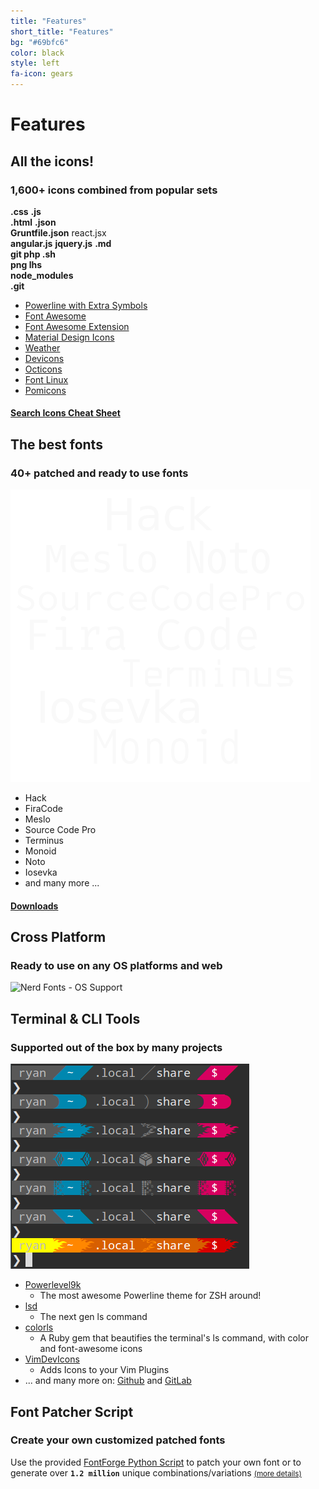 ```yaml
---
title: "Features"
short_title: "Features"
bg: "#69bfc6"
color: black
style: left
fa-icon: gears
---
```


# Features

<div class="container feature-sections">
  <div class="row">
    <div class="col-xs-12 col-md-6 col-lg-6 d-flexx">
    <div class="feature-section">
      <h2>All the icons!</h2>
      <h3>1,600+ icons combined from popular sets</h3>
      <div class="row">
      <!-- <div class="col-sm-12 col-md-8 col-lg-8"> -->
      <div class="subtlecircle sectiondivider faicon sectioninner sectioninner3">
        <div>
          <b class="nf2"><i class="nf nf-seti-css"></i>.css</b> <b class="nf1"><i class="nf nf-dev-javascript"></i>.js</b><br/>
          <b class="nf3"><i class="nf nf-dev-html5"></i>.html</b> <b class="nf4"><i class="nf nf-seti-json"></i>.json</b><br/>
          <b class="nf6"><i class="nf nf-seti-grunt"></i> Gruntfile.json</b> <i class="nf nf-dev-react"></i>react.jsx<br/>
          <b class="nf7"><i class="nf nf-dev-angular"></i>angular.js</b> <b class="nf2"><i class="nf nf-dev-jquery"></i>jquery.js</b> <b class="nf6"><i class="nf nf-seti-markdown"></i>.md</b><br/>
          <b class="nf2"><i class="nf nf-dev-git"></i> git </b> <b class="nf4"><i class="nf nf-seti-php"></i> php </b> <b class="nf3"><i class="nf nf-dev-terminal"></i> .sh</b><br/>
          <b class="nf2"><i class="nf nf-fa-image"></i> png </b> <b class="nf4"><i class="nf nf-dev-haskell"></i> lhs </b><br/>
          <b class="nf3"><i class="nf nf-custom-folder_npm"></i> node_modules</b><br/>
          <b class="nf2"><i class="nf nf-custom-folder_github"></i> .git</b><br/>
        </div>
      </div>
      </div><!-- end inner row -->
      <div class="row">
      <!--</div> end inner col -->
      <!-- <div class="col-sm-12 col-md-4 col-lg-4"> -->
      <ul>
        <li><a href="https://github.com/ryanoasis/powerline-extra-symbols">Powerline with Extra Symbols</a></li>
        <li><a href="https://github.com/FortAwesome/Font-Awesome">Font Awesome</a></li>
        <li><a href="https://github.com/AndreLGava/font-awesome-extension">Font Awesome Extension</a></li>
        <li><a href="https://github.com/Templarian/MaterialDesign">Material Design Icons</a></li>
        <li><a href="https://github.com/erikflowers/weather-icons">Weather</a></li>
        <li><a href="http://vorillaz.github.io/devicons/">Devicons</a></li>
        <li><a href="https://github.com/github/octicons">Octicons</a></li>
        <li><a href="https://github.com/Lukas-W/font-linux">Font Linux</a></li>
        <li><a href="https://github.com/gabrielelana/pomicons">Pomicons</a></li>
      </ul>
      <!--</div> end inner col -->
      </div><!-- end inner row -->
      <h4 class="inlineblock bg-blue text-white nerd-font-button">
        <i class="nf nf-fa-search"></i>
        <a href="/cheat-sheet" class="inlineblock">Search Icons Cheat Sheet</a>
      </h4>
    </div><!-- end feature-section -->
    </div><!-- end col -->
    <div class="col-xs-12 col-md-6 col-lg-6">
    <div class="feature-section">
      <h2>The best fonts</h2>
      <h3>40+ patched and ready to use fonts</h3>
      <div class="subtlecircle sectiondivider faicon sectioninner sectioninner3">
        <div>
          <img src="/assets/img/nerd-fonts-patched-fonts.svg" alt="Preview of Patched Fonts">
        </div>
      </div>
      <ul>
        <li>Hack</li>
        <li>FiraCode</li>
        <li>Meslo</li>
        <li>Source Code Pro</li>
        <li>Terminus</li>
        <li>Monoid</li>
        <li>Noto</li>
        <li>Iosevka</li>
        <li>and many more ...</li>
      </ul>
      <h4 class="inlineblock bg-blue text-white nerd-font-button">
        <i class="nf nf-fa-download"></i>
        <a href="/font-downloads" class="inlineblock">Downloads</a>
      </h4>
    </div><!-- end feature-section -->
    <div class="feature-section">
      <h2>Cross Platform</h2>
      <h3>Ready to use on any OS platforms and web</h3>
      <img src="https://raw.githubusercontent.com/wiki/ryanoasis/nerd-fonts/images/faux-shield-badge-os-logos.svg?sanitize=true" style="width:150px" alt="Nerd Fonts - OS Support">
    </div><!-- end feature-section -->
    </div><!-- end col -->
  </div><!-- end row 1 -->
  <div class="row">
    <div class="col-xs-12 col-md-6 col-lg-6">
    <div class="feature-section">
      <h2>Terminal &amp; CLI Tools</h2>
      <h3>Supported out of the box by many projects</h3>
      <div class="row">
        <!-- <div class="col-sm-12 col-md-7 col-lg-7"> -->
          <div class="subtlecircle sectiondivider faicon sectioninner sectioninner3">
            <img src="/assets/img/nerd-fonts-powerline-extra-terminal.png" alt="Preview of Powerline Extra Symbols usage in terminal emulator">
          </div>
        <!-- </div> -->
      </div><!-- end inner row -->
      <div class="row">
        <!-- <div class="col-sm-12 col-md-5 col-lg-5"> -->
          <ul>
            <li>
              <a href="https://p9k.org/" target="_blank" aria-label="Go to Powerlevel9k Home Page" rel="noreferrer">Powerlevel9k</a>
              <ul>
                <li>The most awesome Powerline theme for ZSH around!</li>
              </ul>
            </li>
            <li>
              <a href="https://github.com/Peltoche/lsd" target="_blank" aria-label="Go to lsd Github Page" rel="noreferrer">lsd</a>
              <ul>
                <li>The next gen ls command</li>
              </ul>
            </li>
            <li>
              <a href="https://github.com/athityakumar/colorls" target="_blank" aria-label="Go to colorls Github Page" rel="noreferrer">colorls</a>
              <ul>
                <li>A Ruby gem that beautifies the terminal's ls command, with color and font-awesome icons</li>
              </ul>
            </li>
            <li>
              <a href="https://github.com/ryanoasis/vim-devicons" target="_blank" aria-label="Go to VimDevIcons Github Page" rel="noreferrer">VimDevIcons</a>
              <ul>
                <li>Adds Icons to your Vim Plugins</li>
              </ul>
            </li>
            <li>... and many more on: <a href="https://github.com/search?q=nerd+fonts&type=Topics" target="_blank" aria-label="Go to Github Nerd Fonts Topic results" rel="noreferrer">Github</a> and <a href="https://gitlab.com/search?utf8=%E2%9C%93&search=%22nerd+fonts%22&group_id=&project_id=&repository_ref=" target="_blank" aria-label="Go to GitLab Nerd Fonts results" rel="noreferrer">GitLab</a></li>
          </ul>
        <!-- </div> -->
      </div><!-- end inner row -->
    </div><!-- end feature-section -->
    </div><!-- end col -->
    <div class="col-xs-12 col-md-6 col-lg-6 d-flex">
    <div class="feature-section">
      <h2>Font Patcher Script</h2>
      <h3>Create your own customized patched fonts</h3>
      <p>Use the provided <a href="https://github.com/ryanoasis/nerd-fonts#font-patcher">FontForge Python Script</a> to patch your own font or to generate over 
<strong><code class="highlighter-rouge">1.2 million</code></strong> unique combinations/variations <small><a href="https://github.com/ryanoasis/nerd-fonts#combinations">(more details)</a></small>
      </p>
    </div><!-- end feature-section -->
    </div><!-- end col -->
  </div><!-- end row -->
 </div>

<!--
Repo References
-->

[vim-devicons]:https://github.com/ryanoasis/vim-devicons "VimDevIcons Vim Plugin (external link) ➶"
[vorillaz-devicons]:http://vorillaz.github.io/devicons/
[font-awesome]:https://github.com/FortAwesome/Font-Awesome
[font-awesome-extension]:https://github.com/AndreLGava/font-awesome-extension
[font-material-design-icons]:https://github.com/Templarian/MaterialDesign
[font-weather]:https://github.com/erikflowers/weather-icons
[octicons]:https://github.com/github/octicons
[font-linux]:https://github.com/Lukas-W/font-linux
[gabrielelana-pomicons]:https://github.com/gabrielelana/pomicons
[Seti-UI]:https://atom.io/themes/seti-ui
[ryanoasis-powerline-extra-symbols]:https://github.com/ryanoasis/powerline-extra-symbols
[wiki]:https://github.com/ryanoasis/nerd-fonts/wiki
[wiki-project-purpose]:https://github.com/ryanoasis/nerd-fonts/wiki/Project-Purpose
[repo]:https://github.com/ryanoasis/nerd-fonts
[gitter]:https://gitter.im/ryanoasis/nerd-fonts


